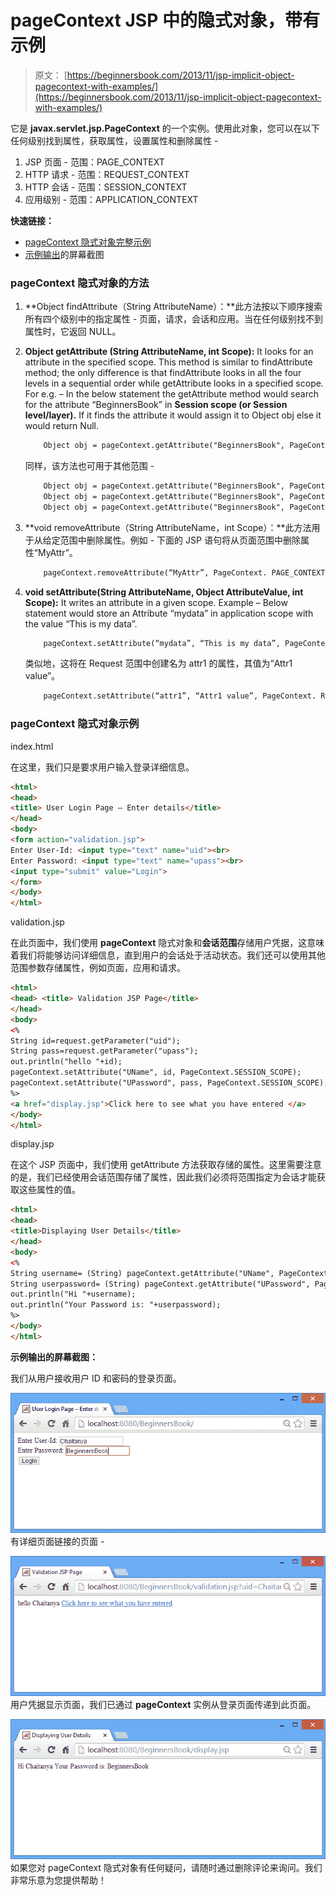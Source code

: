 # pageContext JSP 中的隐式对象，带有示例

> 原文： [https://beginnersbook.com/2013/11/jsp-implicit-object-pagecontext-with-examples/](https://beginnersbook.com/2013/11/jsp-implicit-object-pagecontext-with-examples/)

它是 **javax.servlet.jsp.PageContext** 的一个实例。使用此对象，您可以在以下任何级别找到属性，获取属性，设置属性和删除属性 -

1.  JSP 页面 - 范围：PAGE_CONTEXT
2.  HTTP 请求 - 范围：REQUEST_CONTEXT
3.  HTTP 会话 - 范围：SESSION_CONTEXT
4.  应用级别 - 范围：APPLICATION_CONTEXT

**快速链接：**

*   [pageContext 隐式对象完整示例](#example)
*   [示例输出](#output)的屏幕截图

### pageContext 隐式对象的方法

1.  **Object findAttribute（String AttributeName）：**此方法按以下顺序搜索所有四个级别中的指定属性 - 页面，请求，会话和应用。当在任何级别找不到属性时，它返回 NULL。
2.  **Object getAttribute (String AttributeName, int Scope):** It looks for an attribute in the specified scope. This method is similar to findAttribute method; the only difference is that findAttribute looks in all the four levels in a sequential order while getAttribute looks in a specified scope. For e.g. – In the below statement the getAttribute method would search for the attribute “BeginnersBook” in **Session scope (or Session level/layer).** If it finds the attribute it would assign it to Object obj else it would return Null.

    ```html
        Object obj = pageContext.getAttribute("BeginnersBook", PageContext.SESSION_CONTEXT);
    ```

    同样，该方法也可用于其他范围 -

    ```html
        Object obj = pageContext.getAttribute("BeginnersBook", PageContext. REQUEST_CONTEXT);
        Object obj = pageContext.getAttribute("BeginnersBook", PageContext. PAGE_CONTEXT);
        Object obj = pageContext.getAttribute("BeginnersBook", PageContext. APPLICATION_CONTEXT);
    ```

3.  **void removeAttribute（String AttributeName，int Scope）：**此方法用于从给定范围中删除属性。例如 - 下面的 JSP 语句将从页面范围中删除属性“MyAttr”。

    ```html
        pageContext.removeAttribute(“MyAttr”, PageContext. PAGE_CONTEXT);
    ```

4.  **void setAttribute(String AttributeName, Object AttributeValue, int Scope):** It writes an attribute in a given scope. Example – Below statement would store an Attribute “mydata” in application scope with the value “This is my data”.

    ```html
        pageContext.setAttribute(“mydata”, “This is my data”, PageContext. APPLICATION_CONTEXT);
    ```

    类似地，这将在 Request 范围中创建名为 attr1 的属性，其值为“Attr1 value”。

    ```html
        pageContext.setAttribute(“attr1”, “Attr1 value”, PageContext. REQUEST_CONTEXT);
    ```

### pageContext 隐式对象示例

index.html

在这里，我们只是要求用户输入登录详细信息。

```html
<html>
<head>
<title> User Login Page – Enter details</title>
</head>
<body>
<form action="validation.jsp">
Enter User-Id: <input type="text" name="uid"><br>
Enter Password: <input type="text" name="upass"><br>
<input type="submit" value="Login">
</form>
</body>
</html>
```

validation.jsp

在此页面中，我们使用 **pageContext** 隐式对象和**会话范围**存储用户凭据，这意味着我们将能够访问详细信息，直到用户的会话处于活动状态。我们还可以使用其他范围参数存储属性，例如页面，应用和请求。

```html
<html>
<head> <title> Validation JSP Page</title>
</head>
<body>
<% 
String id=request.getParameter("uid");
String pass=request.getParameter("upass");
out.println("hello "+id);
pageContext.setAttribute("UName", id, PageContext.SESSION_SCOPE);
pageContext.setAttribute("UPassword", pass, PageContext.SESSION_SCOPE);
%>
<a href="display.jsp">Click here to see what you have entered </a>
</body>
</html>
```

display.jsp

在这个 JSP 页面中，我们使用 getAttribute 方法获取存储的属性。这里需要注意的是，我们已经使用会话范围存储了属性，因此我们必须将范围指定为会话才能获取这些属性的值。

```html
<html>
<head>
<title>Displaying User Details</title>
</head>
<body>
<%
String username= (String) pageContext.getAttribute("UName", PageContext.SESSION_SCOPE);
String userpassword= (String) pageContext.getAttribute("UPassword", PageContext.SESSION_SCOPE);
out.println("Hi "+username);
out.println("Your Password is: "+userpassword);
%>
</body>
</html>
```

**示例输出的屏幕截图：**

我们从用户接收用户 ID 和密码的登录页面。

![pageContext1](img/348d540e90f7672dc94f476b690d7be2.jpg)
有详细页面链接的页面 -

![pageContext2](img/4b84badc5e0bdc088b98a734cce5c676.jpg)
用户凭据显示页面，我们已通过 **pageContext** 实例从登录页面传递到此页面。

![pageContext3](img/23ba9a9822a70bb54d3a2dcdec8cae04.jpg)
如果您对 pageContext 隐式对象有任何疑问，请随时通过删除评论来询问。我们非常乐意为您提供帮助！